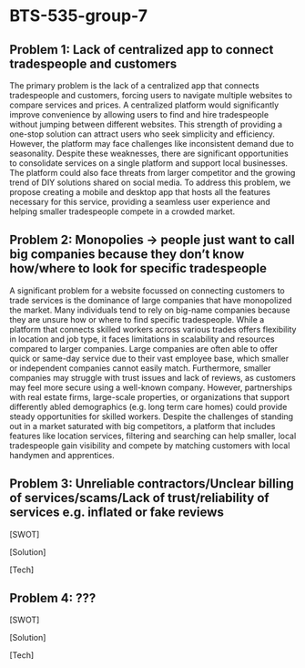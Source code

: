 # BTS-535-group-7

## Problem 1: Lack of centralized app to connect tradespeople and customers

The primary problem is the lack of a centralized app that connects tradespeople and customers, forcing users to navigate multiple websites to compare services and prices. A centralized platform would significantly improve convenience by allowing users to find and hire tradespeople without jumping between different websites. This strength of providing a one-stop solution can attract users who seek simplicity and efficiency. However, the platform may face challenges like inconsistent demand due to seasonality. Despite these weaknesses, there are significant opportunities to consolidate services on a single platform and support local businesses. The platform could also face threats from larger competitor and the growing trend of DIY solutions shared on social media. To address this problem, we propose creating a mobile and desktop app that hosts all the features necessary for this service, providing a seamless user experience and helping smaller tradespeople compete in a crowded market.

## Problem 2: Monopolies → people just want to call big companies because they don’t know how/where to look for specific tradespeople 

A significant problem for a website focussed on connecting customers to trade services is the dominance of large companies that have monopolized the market. Many individuals tend to rely on big-name companies because they are unsure how or where to find specific tradespeople. While a platform that connects skilled workers across various trades offers flexibility in location and job type, it faces limitations in scalability and resources compared to larger companies. Large companies are often able to offer quick or same-day service due to their vast employee base, which smaller or independent companies cannot easily match. Furthermore, smaller companies may struggle with trust issues and lack of reviews, as customers may feel more secure using a well-known company. However, partnerships with real estate firms, large-scale properties, or organizations that support differently abled demographics (e.g. long term care homes) could provide steady opportunities for skilled workers. Despite the challenges of standing out in a market saturated with big competitors, a platform that includes features like location services, filtering and searching can help smaller, local tradespeople gain visibility and compete by matching customers with local handymen and apprentices.

## Problem 3: Unreliable contractors/Unclear billing of services/scams/Lack of trust/reliability of services e.g. inflated or fake reviews 

[SWOT]

[Solution]

[Tech]


## Problem 4: ???

[SWOT]

[Solution]

[Tech]
